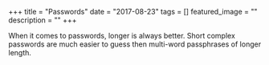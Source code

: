 +++
title = "Passwords"
date = "2017-08-23"
tags = []
featured_image = ""
description = ""
+++

When it comes to passwords, longer is always better.  Short complex passwords are much easier to guess then multi-word passphrases of longer length.
